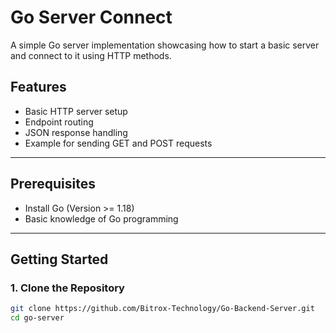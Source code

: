 # Go Server Connect

A simple Go server implementation showcasing how to start a basic server and connect to it using HTTP methods.

## Features

- Basic HTTP server setup
- Endpoint routing
- JSON response handling
- Example for sending GET and POST requests

---

## Prerequisites

- Install Go (Version >= 1.18)
- Basic knowledge of Go programming

---

## Getting Started

### 1. Clone the Repository

```bash
git clone https://github.com/Bitrox-Technology/Go-Backend-Server.git
cd go-server
